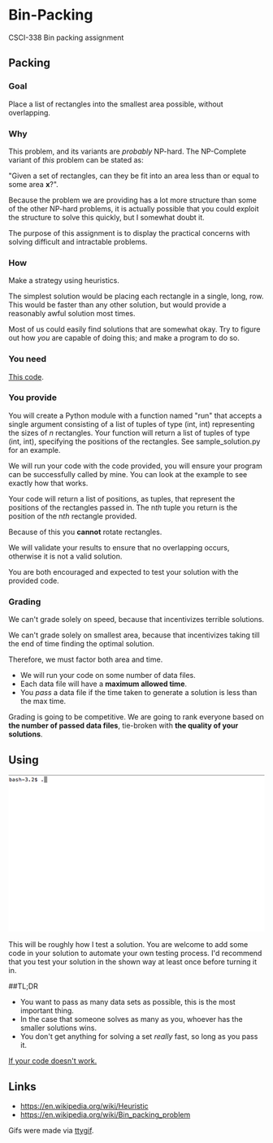 # Bin-Packing
CSCI-338 Bin packing assignment

## Packing

### Goal 

Place a list of rectangles into the smallest area possible, without overlapping. 

### Why
This problem, and its variants are *probably* NP-hard. The NP-Complete variant of *this* problem can be stated as:

"Given a set of rectangles, can they be fit into an area less than or equal to some area **x**?". 

Because the problem we are providing has a lot more structure than some of the other NP-hard problems, it is actually possible that you could exploit the structure to solve this quickly, but I somewhat doubt it. 

The purpose of this assignment is to display the practical concerns with solving difficult and intractable problems. 

### How
Make a strategy using heuristics. 

The simplest solution would be placing each rectangle in a single, long, row. This would be faster than any other solution, but would provide a reasonably awful solution most times. 

Most of us could easily find solutions that are somewhat okay. Try to figure out how *you* are capable of doing this; and make a program to do so.

### You need
[This code](https://github.com/Alex-Huleatt/Bin-Packing). 

### You provide
You will create a Python module with a function named "run" that accepts a single argument consisting of a list of tuples of type (int, int) representing the sizes of *n* rectangles. Your function will return a list of tuples of type (int, int), specifying the positions of the rectangles. See sample_solution.py for an example.

We will run your code with the code provided, you will ensure your program can be successfully called by mine. You can look at the example to see exactly how that works. 

Your code will return a list of positions, as tuples, that represent the positions of the rectangles passed in. The n*th* tuple you return is the position of the n*th* rectangle provided. 

Because of this you **cannot** rotate rectangles.

We will validate your results to ensure that no overlapping occurs, otherwise it is not a valid solution.

You are both encouraged and expected to test your solution with the provided code.
### Grading

We can't grade solely on speed, because that incentivizes terrible solutions.

We can't grade solely on smallest area, because that incentivizes taking till the end of time finding the optimal solution.

Therefore, we must factor both area and time.

* We will run your code on some number of data files.
* Each data file will have a **maximum allowed time**.
* You *pass* a data file if the time taken to generate a solution is less than the max time.

Grading is going to be competitive. We are going to rank everyone based on **the number of passed data files**, tie-broken with **the quality of your solutions**. 

## Using

![](./images/full.gif)

This will be roughly how I test a solution.
You are welcome to add some code in your solution to automate your own testing process.
I'd recommend that you test your solution in the shown way at least once before turning it in.


##TL;DR

* You want to pass as many data sets as possible, this is the most important thing.
* In the case that someone solves as many as you, whoever has the smaller solutions wins.
* You don't get anything for solving a set *really* fast, so long as you pass it. 

[If your code doesn't work.](https://www.youtube.com/watch?v=M5QGkOGZubQ)



## Links

* https://en.wikipedia.org/wiki/Heuristic
* https://en.wikipedia.org/wiki/Bin_packing_problem







Gifs were made via [ttygif](https://github.com/icholy/ttygif).

